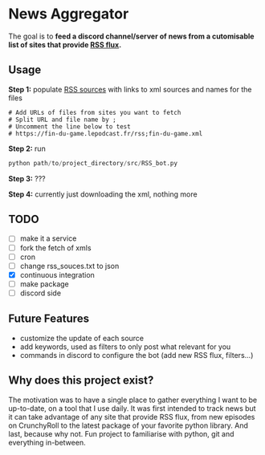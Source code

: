 # News Aggregator

The goal is to **feed a discord channel/server of news from a cutomisable list of sites that provide [RSS flux](https://en.wikipedia.org/wiki/RSS).** 

## Usage

**Step 1:** populate [RSS sources](./rss_sources.txt) with links to xml sources and names for the files

```
# Add URLs of files from sites you want to fetch
# Split URL and file name by ;
# Uncomment the line below to test
# https://fin-du-game.lepodcast.fr/rss;fin-du-game.xml
```

**Step 2:** run 
```python 
python path/to/project_directory/src/RSS_bot.py
```

**Step 3:** ???

**Step 4:** currently just downloading the xml, nothing more

## TODO

- [ ] make it a service
- [ ] fork the fetch of xmls
- [ ] cron
- [ ] change rss_souces.txt to json
- [x] continuous integration
- [ ] make package
- [ ] discord side

## Future Features

- customize the update of each source
- add keywords, used as filters to only post what relevant for you
- commands in discord to configure the bot (add new RSS flux, filters...)

## Why does this project exist?
The motivation was to have a single place to gather everything I want to be up-to-date, on a tool that I use daily. It was first intended to track news but it can take advantage of any site that provide RSS flux, from new episodes on CrunchyRoll to the latest package of your favorite python library.
And last, because why not. Fun project to familiarise with python, git and everything in-between.